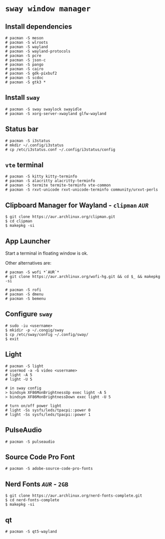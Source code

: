 # `sway window manager`

## Install dependencies

```
# pacman -S meson
# pacman -S wlroots
# pacman -S wayland
# pacman -S wayland-protocols
# pacman -S pcre
# pacman -S json-c
# pacman -S pango
# pacman -S cairo
# pacman -S gdk-pixbuf2
# pacman -S scdoc
# pacman -S gtk3 *
```

## Install `sway`

```
# pacman -S sway swaylock swayidle
# pacman -S xorg-server-xwayland glfw-wayland
```

## Status bar

```
# pacman -S i3status
# mkdir ~/.config/i3status
# cp /etc/i3status.conf ~/.config/i3status/config
```

## `vte` terminal

```
# pacman -S kitty kitty-terminfo
# pacman -S alacritty alacritty-terminfo
# pacman -S termite termite-terminfo vte-common
# pacman -S rxvt-unicode rxvt-unicode-terminfo community/urxvt-perls
```

## Clipboard Manager for Wayland - `clipman` *`AUR`*

```
$ git clone https://aur.archlinux.org/clipman.git
$ cd clipman
$ makepkg -si
```

## App Launcher

Start a terminal in floating window is ok.

Other alternatives are:

```
# pacman -S wofi *`AUR`*
# git clone https://aur.archlinux.org/wofi-hg.git && cd $_ && makepkg -si

# pacman -S rofi
# pacman -S dmenu
# pacman -S bemenu
```

## Configure `sway`

```
# sudo -iu <username>
$ mkidir -p ~/.congig/sway
$ cp /etc/sway/config ~/.config/sway/
$ exit
```

## Light

```
# pacman -S light
# usermod -a -G video <username>
# light -A 5
# light -U 5

# in sway config
> bindsym XF86MonBrightnessUp exec light -A 5
> bindsym XF86MonBrightnessDown exec light -U 5

# turn on/off power light
# light -Ss sysfs/leds/tpacpi::power 0
# light -Ss sysfs/leds/tpacpi::power 1
```

## PulseAudio

```
# pacman -S pulseaudio
```

## Source Code Pro Font

```
# pacman -S adobe-source-code-pro-fonts
```

## Nerd Fonts *`AUR`* - `2GB`

```
$ git clone https://aur.archlinux.org/nerd-fonts-complete.git
$ cd nerd-fonts-complete
$ makepkg -si
```

## qt

```
# pacman -S qt5-wayland
```
